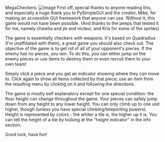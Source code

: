 MegaCheckers:
![image](https://user-images.githubusercontent.com/64987634/89836775-15902180-db2d-11ea-80cd-c39d432bcc4d.png)
First off, special thanks to anyone reading this, and especially a huge thank you to PySimpleGUI and the creator, Mike, for making an accessible GUI framework that anyone can use.   Without it, this game would not have been possible. (And thanks to the peeps that tested it for me, namely chawha and jle and victeur, and Kris for some of the sprites)  

The game is essentially checkers with weapons.  It's based on Quadradius (I'm unaffiliated with them), a great game you should also check out.  The objective of the game is to get rid of all of your opponent's pieces.  If the enemy has no pieces, you win.  To do this, you can either jump on the enemy pieces or use items to destroy them or even recruit them to your own team!

Simply click a piece and you get an indicator showing where they can move to.  Click again to show all items collected by that piece; use an item from the resulting menu by clicking on it and following the directions.  

The game is mostly self explanatory except for one special condition: the floor height can change throughout the game.  Your pieces can safely jump down from any height to any lower height.  You can only climb up to one unit higher, though (unless you have special climbing/teleporting powers).  Height is represented by colors - the whiter a tile is, the higher up it is.  You can tell the height of a tile by looking at the "height indicator" in the info section.

Good luck, have fun!
